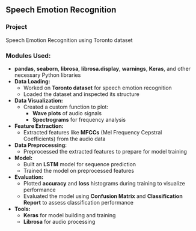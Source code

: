 ## Speech Emotion Recognition 
### Project
Speech Emotion Recognition using Toronto dataset
### Modules Used:
  - **pandas**, **seaborn**, **librosa**, **librosa.display**, **warnings**, **Keras**, and other necessary Python libraries
- **Data Loading:**
  - Worked on **Toronto dataset** for speech emotion recognition
  - Loaded the dataset and inspected its structure
- **Data Visualization:**
  - Created a custom function to plot:
    - **Wave plots** of audio signals
    - **Spectrograms** for frequency analysis
- **Feature Extraction:**
  - Extracted features like **MFCCs** (Mel Frequency Cepstral Coefficients) from the audio data
- **Data Preprocessing:**
  - Preprocessed the extracted features to prepare for model training
- **Model:**
  - Built an **LSTM** model for sequence prediction
  - Trained the model on preprocessed features
- **Evaluation:**
  - Plotted **accuracy** and **loss** histograms during training to visualize performance
  - Evaluated the model using **Confusion Matrix** and **Classification Report** to assess classification performance
- **Tools:**
  - **Keras** for model building and training
  - **Librosa** for audio processing

